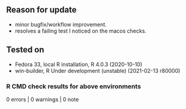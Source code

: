 ## Reason for update
* minor bugfix/workflow improvement.
* resolves a failing test I noticed on the macos checks.

## Tested on
* Fedora 33, local R installation, R 4.0.3 (2020-10-10)
* win-builder, R Under development (unstable) (2021-02-13 r80000)

### R CMD check results for above environments
0 errors | 0 warnings | 0 note





